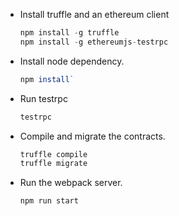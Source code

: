 * Install truffle and an ethereum client
  ```javascript
  npm install -g truffle
  npm install -g ethereumjs-testrpc
  ```

* Install node dependency.
  ```javascript
  npm install`
  ```
* Run testrpc
  ```sh
  testrpc
  ```

* Compile and migrate the contracts.
  ```javascript 
  truffle compile
  truffle migrate
  ```

* Run the webpack server.
  ```javascript
  npm run start
  ```
